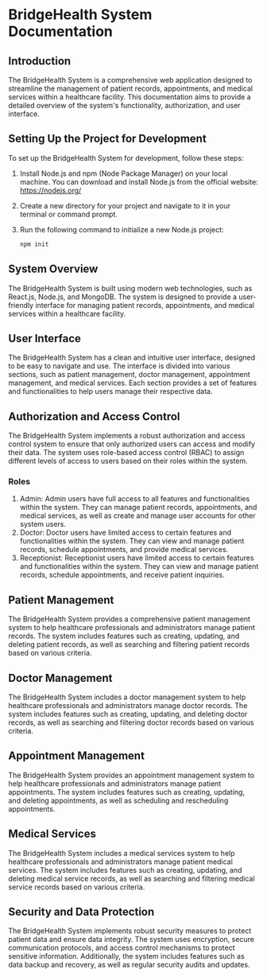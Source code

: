 # BridgeHealth System Documentation

## Introduction

The BridgeHealth System is a comprehensive web application designed to streamline the management of patient records, appointments, and medical services within a healthcare facility. This documentation aims to provide a detailed overview of the system's functionality, authorization, and user interface.

## Setting Up the Project for Development

   To set up the BridgeHealth System for development, follow these steps:

   1. Install Node.js and npm (Node Package Manager) on your local machine. You can download and install Node.js from the official website: <https://nodejs.org/>

   2. Create a new directory for your project and navigate to it in your terminal or command prompt.

   3. Run the following command to initialize a new Node.js project:

      ``` bash
      npm init

      ```

## System Overview

The BridgeHealth System is built using modern web technologies, such as React.js, Node.js, and MongoDB. The system is designed to provide a user-friendly interface for managing patient records, appointments, and medical services within a healthcare facility.

## User Interface

The BridgeHealth System has a clean and intuitive user interface, designed to be easy to navigate and use. The interface is divided into various sections, such as patient management, doctor management, appointment management, and medical services. Each section provides a set of features and functionalities to help users manage their respective data.

## Authorization and Access Control

The BridgeHealth System implements a robust authorization and access control system to ensure that only authorized users can access and modify their data. The system uses role-based access control (RBAC) to assign different levels of access to users based on their roles within the system.

### Roles

1. Admin: Admin users have full access to all features and functionalities within the system. They can manage patient records, appointments, and medical services, as well as create and manage user accounts for other system users.
2. Doctor: Doctor users have limited access to certain features and functionalities within the system. They can view and manage patient records, schedule appointments, and provide medical services.
3. Receptionist: Receptionist users have limited access to certain features and functionalities within the system. They can view and manage patient records, schedule appointments, and receive patient inquiries.

## Patient Management

The BridgeHealth System provides a comprehensive patient management system to help healthcare professionals and administrators manage patient records. The system includes features such as creating, updating, and deleting patient records, as well as searching and filtering patient records based on various criteria.

## Doctor Management

The BridgeHealth System includes a doctor management system to help healthcare professionals and administrators manage doctor records. The system includes features such as creating, updating, and deleting doctor records, as well as searching and filtering doctor records based on various criteria.

## Appointment Management

The BridgeHealth System provides an appointment management system to help healthcare professionals and administrators manage patient appointments. The system includes features such as creating, updating, and deleting appointments, as well as scheduling and rescheduling appointments.

## Medical Services

The BridgeHealth System includes a medical services system to help healthcare professionals and administrators manage patient medical services. The system includes features such as creating, updating, and deleting medical service records, as well as searching and filtering medical service records based on various criteria.

## Security and Data Protection

The BridgeHealth System implements robust security measures to protect patient data and ensure data integrity. The system uses encryption, secure communication protocols, and access control mechanisms to protect sensitive information. Additionally, the system includes features such as data backup and recovery, as well as regular security audits and updates.


